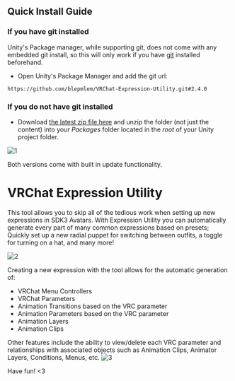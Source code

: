 ## Quick Install Guide
### If you have git installed
Unity's Package manager, while supporting git, does not come with any embedded git install, so this will only work if you have [git](https://git-scm.com/download/win) installed beforehand.
- Open Unity's Package Manager and add the git url:

```https://github.com/blepmlem/VRChat-Expression-Utility.git#2.4.0```

### If you do not have git installed
- Download [the latest zip file here](https://github.com/blepmlem/VRChat-Expression-Utility/archive/refs/tags/2.4.0.zip) and unzip the folder (not just the content) into your *Packages* folder located in the *root* of your Unity project folder.


![1](https://user-images.githubusercontent.com/76069764/156886633-f714b614-9eac-4307-9227-46ff7a43138e.png)


Both versions come with built in update functionality.

# VRChat Expression Utility
This tool allows you to skip all of the tedious work when setting up new expressions in SDK3 Avatars.
With Expression Utility you can automatically generate every part of many common expressions based on presets; Quickly set up a new radial puppet for switching between outfits, a toggle for turning on a hat, and many more! 

![2](https://user-images.githubusercontent.com/76069764/154315109-469405d8-64bd-4a7b-87de-13dfd915901b.png)

Creating a new expression with the tool allows for the automatic generation of:
- VRChat Menu Controllers
- VRChat Parameters
- Animation Transitions based on the VRC parameter
- Animation Parameters based on the VRC parameter
- Animation Layers
- Animation Clips

Other features include the ability to view/delete each VRC parameter and relationships with associated objects such as Animation Clips, Animator Layers, Conditions, Menus, etc.
![3](https://user-images.githubusercontent.com/76069764/154315141-d1f58aae-6322-46a1-9607-f5ac7ab25dce.png)

Have fun! <3
